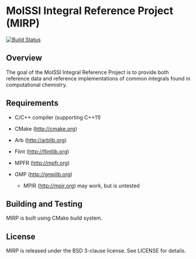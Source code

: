 MolSSI Integral Reference Project (MIRP)
========================================

[![Build Status](https://www.travis-ci.org/MolSSI/MIRP.svg?branch=master)](https://www.travis-ci.org/MolSSI/MIRP)

## Overview

The goal of the MolSSI Integral Reference Project is to provide both reference
data and reference implementations of common integrals found in computational
chemistry.


## Requirements

* C/C++ compiler (supporting C++11)
* CMake (http://cmake.org)

* Arb (http://arblib.org)
* Flint (http://flintlib.org)
* MPFR (http://mpfr.org)
* GMP (http://gmplib.org)
  * MPIR (http://mpir.org) may work, but is untested

## Building and Testing

MIRP is built using CMake build system.

## License

MIRP is released under the BSD 3-clause license. See LICENSE for details.




